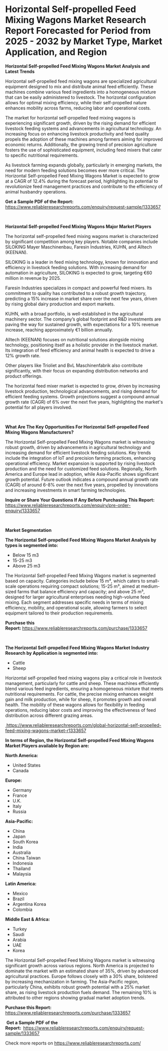<p><h1>Horizontal Self-propelled Feed Mixing Wagons Market Research Report Forecasted for Period from 2025 -  2032 by Market Type, Market Application, and Region</h1></p><p><strong>Horizontal Self-propelled Feed Mixing Wagons Market Analysis and Latest Trends</strong></p>
<p><p>Horizontal self-propelled feed mixing wagons are specialized agricultural equipment designed to mix and distribute animal feed efficiently. These machines combine various feed ingredients into a homogeneous mixture that can be easily administered to livestock. The horizontal configuration allows for optimal mixing efficiency, while their self-propelled nature enhances mobility across farms, reducing labor and operational costs.</p><p>The market for horizontal self-propelled feed mixing wagons is experiencing significant growth, driven by the rising demand for efficient livestock feeding systems and advancements in agricultural technology. An increasing focus on enhancing livestock productivity and feed quality propels the adoption of these machines among farmers aiming for improved economic returns. Additionally, the growing trend of precision agriculture fosters the use of sophisticated equipment, including feed mixers that cater to specific nutritional requirements.</p><p>As livestock farming expands globally, particularly in emerging markets, the need for modern feeding solutions becomes ever more critical. The Horizontal Self-propelled Feed Mixing Wagons Market is expected to grow at a CAGR of 12.4% during the forecast period, highlighting its potential to revolutionize feed management practices and contribute to the efficiency of animal husbandry operations.</p></p>
<p><strong>Get a Sample PDF of the Report:&nbsp;</strong> <a href="https://www.reliableresearchreports.com/enquiry/request-sample/1333657?utm_campaign=3255&utm_medium=2&utm_source=Github&utm_content=ia&utm_term=24032025&utm_id=horizontal-self-propelled-feed-mixing-wagons">https://www.reliableresearchreports.com/enquiry/request-sample/1333657</a></p>
<p>&nbsp;</p>
<p><strong>Horizontal Self-propelled Feed Mixing Wagons Major Market Players</strong></p>
<p><p>The horizontal self-propelled feed mixing wagons market is characterized by significant competition among key players. Notable companies include SILOKING Mayer Maschinenbau, Faresin Industries, KUHN, and Alltech (KEENAN). </p><p>SILOKING is a leader in feed mixing technology, known for innovation and efficiency in livestock feeding solutions. With increasing demand for automation in agriculture, SILOKING is expected to grow, targeting €60 million in revenue by 2025. </p><p>Faresin Industries specializes in compact and powerful feed mixers. Its commitment to quality has contributed to a robust growth trajectory, predicting a 15% increase in market share over the next few years, driven by rising global dairy production and export markets.</p><p>KUHN, with a broad portfolio, is well-established in the agricultural machinery sector. The company’s global footprint and R&D investments are paving the way for sustained growth, with expectations for a 10% revenue increase, reaching approximately €1 billion annually.</p><p>Alltech (KEENAN) focuses on nutritional solutions alongside mixing technology, positioning itself as a holistic provider in the livestock market. Its integration of feed efficiency and animal health is expected to drive a 12% growth rate.</p><p>Other players like Trioliet and BvL Maschinenfabrik also contribute significantly, with their focus on expanding distribution networks and product offerings. </p><p>The horizontal feed mixer market is expected to grow, driven by increasing livestock production, technological advancements, and rising demand for efficient feeding systems. Growth projections suggest a compound annual growth rate (CAGR) of 6% over the next five years, highlighting the market's potential for all players involved.</p></p>
<p>&nbsp;</p>
<p><strong>What Are The Key Opportunities For Horizontal Self-propelled Feed Mixing Wagons Manufacturers?</strong></p>
<p><p>The Horizontal Self-propelled Feed Mixing Wagons market is witnessing robust growth, driven by advancements in agricultural technology and increasing demand for efficient livestock feeding solutions. Key trends include the integration of IoT and precision farming practices, enhancing operational efficiency. Market expansion is supported by rising livestock production and the need for customized feed solutions. Regionally, North America and Europe lead in adoption, while Asia-Pacific shows significant growth potential. Future outlook indicates a compound annual growth rate (CAGR) of around 6-8% over the next five years, propelled by innovations and increasing investments in smart farming technologies.</p></p>
<p><strong>Inquire or Share Your Questions If Any Before Purchasing This Report:</strong> <a href="https://www.reliableresearchreports.com/enquiry/pre-order-enquiry/1333657?utm_campaign=3255&utm_medium=2&utm_source=Github&utm_content=ia&utm_term=24032025&utm_id=horizontal-self-propelled-feed-mixing-wagons">https://www.reliableresearchreports.com/enquiry/pre-order-enquiry/1333657</a></p>
<p>&nbsp;</p>
<p><strong>Market Segmentation</strong></p>
<p><strong>The Horizontal Self-propelled Feed Mixing Wagons Market Analysis by types is segmented into:</strong></p>
<p><ul><li>Below 15 m3</li><li>15-25 m3</li><li>Above 25 m3</li></ul></p>
<p><p>The Horizontal Self-propelled Feed Mixing Wagons market is segmented based on capacity. Categories include below 15 m³, which caters to small-scale operations requiring compact solutions; 15-25 m³, aimed at medium-sized farms that balance efficiency and capacity; and above 25 m³, designed for larger agricultural enterprises needing high-volume feed mixing. Each segment addresses specific needs in terms of mixing efficiency, mobility, and operational scale, allowing farmers to select equipment tailored to their production requirements.</p></p>
<p><strong>Purchase this Report:&nbsp;</strong><a href="https://www.reliableresearchreports.com/purchase/1333657?utm_campaign=3255&utm_medium=2&utm_source=Github&utm_content=ia&utm_term=24032025&utm_id=horizontal-self-propelled-feed-mixing-wagons">https://www.reliableresearchreports.com/purchase/1333657</a></p>
<p>&nbsp;</p>
<p><strong>The Horizontal Self-propelled Feed Mixing Wagons Market Industry Research by Application is segmented into:</strong></p>
<p><ul><li>Cattle</li><li>Sheep</li></ul></p>
<p><p>Horizontal self-propelled feed mixing wagons play a critical role in livestock management, particularly for cattle and sheep. These machines efficiently blend various feed ingredients, ensuring a homogeneous mixture that meets nutritional requirements. For cattle, the precise mixing enhances weight gain and milk production, while for sheep, it promotes growth and overall health. The mobility of these wagons allows for flexibility in feeding operations, reducing labor costs and improving the effectiveness of feed distribution across different grazing areas.</p></p>
<p><a href="https://www.reliableresearchreports.com/global-horizontal-self-propelled-feed-mixing-wagons-market-r1333657?utm_campaign=3255&utm_medium=2&utm_source=Github&utm_content=ia&utm_term=24032025&utm_id=horizontal-self-propelled-feed-mixing-wagons">&nbsp;https://www.reliableresearchreports.com/global-horizontal-self-propelled-feed-mixing-wagons-market-r1333657</a></p>
<p><strong>In terms of Region, the Horizontal Self-propelled Feed Mixing Wagons Market Players available by Region are:</strong></p>
<p>
    <p> <strong> North America: </strong>
        <ul>
            <li>United States</li>
            <li>Canada</li>
        </ul>
        </p> 
    <p> <strong> Europe: </strong>
        <ul>
            <li>Germany</li>
            <li>France</li>
            <li>U.K.</li>
            <li>Italy</li>
            <li>Russia</li>
        </ul>
        </p> 
    <p> <strong> Asia-Pacific: </strong>
        <ul>
            <li>China</li>
            <li>Japan</li>
            <li>South Korea</li>
            <li>India</li>
            <li>Australia</li>
            <li>China Taiwan</li>
            <li>Indonesia</li>
            <li>Thailand</li>
            <li>Malaysia</li>
        </ul>
        </p> 
    <p> <strong> Latin America: </strong>
        <ul>
            <li>Mexico</li>
            <li>Brazil</li>
            <li>Argentina Korea</li>
            <li>Colombia</li>
        </ul>
        </p> 
    <p> <strong> Middle East & Africa: </strong>
        <ul>
            <li>Turkey</li>
            <li>Saudi</li>
            <li>Arabia</li>
            <li>UAE</li>
            <li>Korea</li>
        </ul>
    </p>
    </p>
<p><p>The Horizontal Self-propelled Feed Mixing Wagons market is witnessing significant growth across various regions. North America is projected to dominate the market with an estimated share of 35%, driven by advanced agricultural practices. Europe follows closely with a 30% share, bolstered by increasing mechanization in farming. The Asia-Pacific region, particularly China, exhibits robust growth potential with a 25% market share, as rising livestock production fuels demand. The remaining 10% is attributed to other regions showing gradual market adoption trends.</p></p>
<p><strong>Purchase this Report: </strong><a href="https://www.reliableresearchreports.com/purchase/1333657?utm_campaign=3255&utm_medium=2&utm_source=Github&utm_content=ia&utm_term=24032025&utm_id=horizontal-self-propelled-feed-mixing-wagons">https://www.reliableresearchreports.com/purchase/1333657</a></p>
<p>&nbsp;<strong>Get a Sample PDF of the Report:&nbsp;&nbsp;</strong><a href="https://www.reliableresearchreports.com/enquiry/request-sample/1333657?utm_campaign=3255&utm_medium=2&utm_source=Github&utm_content=ia&utm_term=24032025&utm_id=horizontal-self-propelled-feed-mixing-wagons">https://www.reliableresearchreports.com/enquiry/request-sample/1333657</a></p>
<p><strong></strong></p>
<p>Check more reports on <a href="https://www.reliableresearchreports.com/?utm_campaign=3255&utm_medium=2&utm_source=Github&utm_content=ia&utm_term=24032025&utm_id=horizontal-self-propelled-feed-mixing-wagons">https://www.reliableresearchreports.com/</a></p>